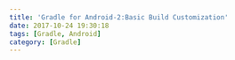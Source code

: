 ```yaml
---
title: 'Gradle for Android-2:Basic Build Customization'
date: 2017-10-24 19:30:18
tags: [Gradle, Android]
category: [Gradle]
---
```

